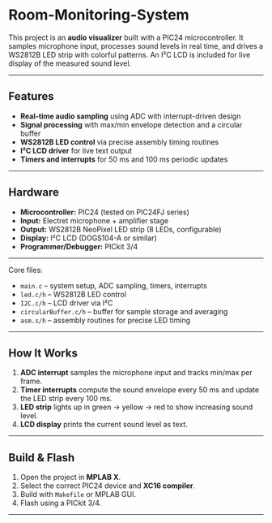 # Room-Monitoring-System
This project is an **audio visualizer** built with a PIC24 microcontroller. It samples microphone input, processes sound levels in real time, and drives a WS2812B LED strip with colorful patterns. An I²C LCD is included for live display of the measured sound level.  

---

## Features
- **Real-time audio sampling** using ADC with interrupt-driven design  
- **Signal processing** with max/min envelope detection and a circular buffer  
- **WS2812B LED control** via precise assembly timing routines  
- **I²C LCD driver** for live text output  
- **Timers and interrupts** for 50 ms and 100 ms periodic updates  

---

## Hardware
- **Microcontroller:** PIC24 (tested on PIC24FJ series)  
- **Input:** Electret microphone + amplifier stage  
- **Output:** WS2812B NeoPixel LED strip (8 LEDs, configurable)  
- **Display:** I²C LCD (DOGS104-A or similar)  
- **Programmer/Debugger:** PICkit 3/4  

---

Core files:
- `main.c` – system setup, ADC sampling, timers, interrupts  
- `led.c/h` – WS2812B LED control  
- `I2C.c/h` – LCD driver via I²C  
- `circularBuffer.c/h` – buffer for sample storage and averaging  
- `asm.s/h` – assembly routines for precise LED timing  

---

## How It Works
1. **ADC interrupt** samples the microphone input and tracks min/max per frame.  
2. **Timer interrupts** compute the sound envelope every 50 ms and update the LED strip every 100 ms.  
3. **LED strip** lights up in green → yellow → red to show increasing sound level.  
4. **LCD display** prints the current sound level as text.  

---

## Build & Flash
1. Open the project in **MPLAB X**.  
2. Select the correct PIC24 device and **XC16 compiler**.  
3. Build with `Makefile` or MPLAB GUI.  
4. Flash using a PICkit 3/4.  

---
